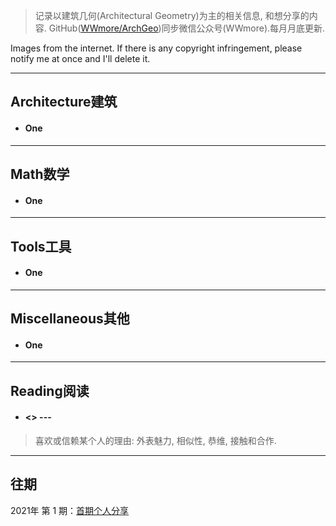 > 记录以建筑几何(Architectural Geometry)为主的相关信息, 和想分享的内容.
> GitHub([WWmore/ArchGeo](https://github.com/wwmore/ArchGeo))同步微信公众号(WWmore).每月月底更新.

Images from the internet. If there is any copyright infringement, please notify me at once and I'll delete it.

------



## Architecture建筑

- #### One



------



## Math数学

- #### One



------



## Tools工具

- #### One







------



## Miscellaneous其他

- #### One





------



## Reading阅读

- #### <> --- 

> 喜欢或信赖某个人的理由: 外表魅力, 相似性, 恭维, 接触和合作.

> 


------





## 往期

2021年 第 1 期：[首期个人分享](doc/issue-1.md)
